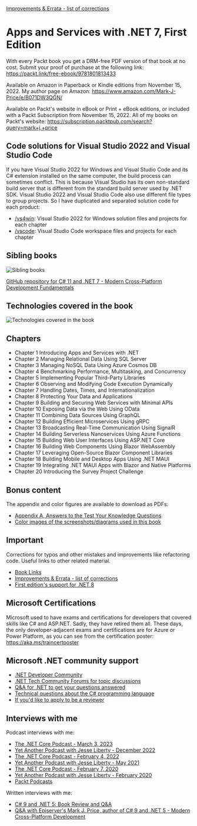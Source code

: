 [Improvements & Errata - list of corrections](docs/errata)

# Apps and Services with .NET 7, First Edition

With every Packt book you get a DRM-free PDF version of that book at no cost. Submit your proof of purchase at the following link:
https://packt.link/free-ebook/9781801813433

Available on Amazon in Paperback or Kindle editions from November 15, 2022. My author page on Amazon: https://www.amazon.com/Mark-J-Price/e/B071DW3QGN/ 

Available on Packt's website in eBook or Print + eBook editions, or included with a Packt Subscription from November 15, 2022. All of my books on Packt's website: https://subscription.packtpub.com/search?query=mark+j.+price

## Code solutions for Visual Studio 2022 and Visual Studio Code

If you have Visual Studio 2022 for Windows and Visual Studio Code and its C# extension installed on the same computer, the build process can sometimes conflict. This is because Visual Studio has its own non-standard build server that is different from the standard build server used by .NET SDK. Visual Studio 2022 and Visual Studio Code also use different file types to group projects. So I have duplicated and separated solution code for each product:

- [/vs4win](/vs4win): Visual Studio 2022 for Windows solution files and projects for each chapter
- [/vscode](/vscode): Visual Studio Code workspace files and projects for each chapter

## Sibling books
![Sibling books](images/B18857_01_01.png)

[GitHub repository for C# 11 and .NET 7 - Modern Cross-Platform Development Fundamentals](https://github.com/markjprice/cs11dotnet7)

## Technologies covered in the book

![Technologies covered in the book](images/B18857_20_01.png)

## Chapters
- Chapter 1 Introducing Apps and Services with .NET
- Chapter 2 Managing Relational Data Using SQL Server
- Chapter 3 Managing NoSQL Data Using Azure Cosmos DB
- Chapter 4 Benchmarking Performance, Multitasking, and Concurrency
- Chapter 5 Implementing Popular Third-Party Libraries
- Chapter 6 Observing and Modifying Code Execution Dynamically
- Chapter 7 Handling Dates, Times, and Internationalization
- Chapter 8 Protecting Your Data and Applications
- Chapter 9 Building and Securing Web Services with Minimal APIs
- Chapter 10 Exposing Data via the Web Using OData
- Chapter 11 Combining Data Sources Using GraphQL
- Chapter 12 Building Efficient Microservices Using gRPC
- Chapter 13 Broadcasting Real-Time Communication Using SignalR
- Chapter 14 Building Serverless Nanoservices Using Azure Functions
- Chapter 15 Building Web User Interfaces Using ASP.NET Core
- Chapter 16 Building Web Components Using Blazor WebAssembly
- Chapter 17 Leveraging Open-Source Blazor Component Libraries
- Chapter 18 Building Mobile and Desktop Apps Using .NET MAUI
- Chapter 19 Integrating .NET MAUI Apps with Blazor and Native Platforms
- Chapter 20 Introducing the Survey Project Challenge

## Bonus content

The appendix and color figures are available to download as PDFs:

- [Appendix A, Answers to the Test Your Knowledge Questions](docs/B18857_Appendix.pdf)
- [Color images of the screenshots/diagrams used in this book](docs/9781801813433_ColorImages.pdf)

## Important
Corrections for typos and other mistakes and improvements like refactoring code. Useful links to other related material. 
- [Book Links](book-links.md)
- [Improvements & Errata - list of corrections](docs/errata)
- [First edition's support for .NET 8](docs/dotnet8.md)

## Microsoft Certifications
Microsoft used to have exams and certifications for developers that covered skills like C# and ASP.NET. Sadly, they have retired them all. These days, the only developer-adjacent exams and certifications are for Azure or Power Platform, as you can see from the certification poster: https://aka.ms/traincertposter

## Microsoft .NET community support
- [.NET Developer Community](https://dotnet.microsoft.com/platform/community)
- [.NET Tech Community Forums for topic discussions](https://techcommunity.microsoft.com/t5/net/ct-p/dotnet)
- [Q&A for .NET to get your questions answered](https://docs.microsoft.com/en-us/answers/products/dotnet)
- [Technical questions about the C# programming language](https://docs.microsoft.com/en-us/answers/topics/dotnet-csharp.html)
- [If you'd like to apply to be a reviewer](https://authors.packtpub.com/reviewers/)

## Interviews with me
Podcast interviews with me:
- [The .NET Core Podcast - March 3, 2023](https://dotnetcore.show/episode-117-our-perspectives-on-the-future-of-net-with-mark-j-price/)
- [Yet Another Podcast with Jesse Liberty - December 2022](https://jesseliberty.com/2022/12/10/mark-price-on-c-11-fixed/)
- [The .NET Core Podcast - February 4, 2022](https://dotnetcore.show/episode-91-c-sharp-10-and-dotnet-6-with-mark-j-price/)
- [Yet Another Podcast with Jesse Liberty - May 2021](http://jesseliberty.com/2021/05/16/mark-price-on-c9-and-net-6/)
- [The .NET Core Podcast - February 7, 2020](https://dotnetcore.show/episode-44-learning-net-core-with-mark-j-price/)
- [Yet Another Podcast with Jesse Liberty - February 2020](http://jesseliberty.com/2020/02/23/mark-price-c-net-core/)
- [Packt Podcasts](https://soundcloud.com/packt-podcasts/csharp-8-dotnet-core-3-the-evolution-of-the-microsoft-ecosystem)

Written interviews with me:
- [C# 9 and .NET 5: Book Review and Q&A](https://www.infoq.com/articles/book-interview-mark-price/?itm_source=infoq&itm_campaign=user_page&itm_medium=link)
- [Q&A with Episerver's Mark J. Price, author of C# 9 and .NET 5 - Modern Cross-Platform Development](https://www.episerver.com/articles/q-and-a-with-mark-price)
